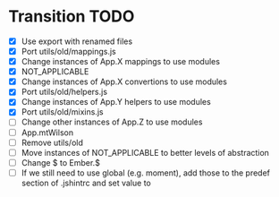 # Transition TODO

* [X] Use export with renamed files
* [X] Port utils/old/mappings.js
* [X] Change instances of App.X mappings to use modules
* [X] NOT_APPLICABLE
* [X] Change instances of App.X convertions to use modules
* [X] Port utils/old/helpers.js
* [X] Change instances of App.Y helpers to use modules
* [X] Port utils/old/mixins.js
* [ ] Change other instances of App.Z to use modules
* [ ] App.mtWilson
* [ ] Remove utils/old
* [ ] Move instances of NOT_APPLICABLE to better levels of abstraction
* [ ] Change $ to Ember.$
* [ ] If we still need to use global (e.g. moment), add those to the predef section of .jshintrc and set value to 
